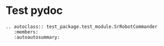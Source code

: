 # Test pydoc

```eval_rst
.. autoclass:: test_package.test_module.SrRobotCommander
   :members:
   :autoautosummary:
```
